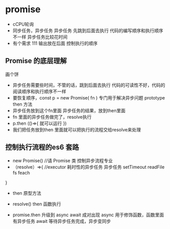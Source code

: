 # promise

- cCPU轮询
- 同步任务，异步任务
  异步任务
  先跳到后面去执行
  代码的编写顺序和执行顺序不一样
  异步任务比较花时间
- 有个需求
  111 输出放在后面
  控制执行的顺序

 ## Promise 的底层理解
 画个饼
 - 异步任务需要些时间，不管的话，跳到后面去执行
   代码的可读性不好，代码的阅读顺序和执行顺序不一样
 - 要恢复顺序，const p = new Promise( fn )
   专门用于解决异步问题
   prototype then 方法
 - 异步任务放到这个fn里面
   异步任务的结果，放到then里面
 - fn 里面的异步任务做完了，resolve执行
 - p.then (()=>{
    就可以运行
 })
 - 我们把任务放到then 里面就可以把执行的流程交给resolve来处理



## 控制执行流程的es6 套路 
  - new Promise() //请 Promise 类 控制异步流程专业
  - （resolve）=>{ //executor 耗时性的异步任务
    异步任务 setTimeout readFile fs feach
 
  }
  - then 原型方法
  - resolve() then 函数执行


- promise.then 升级到 async await 成对出现
  async 用于修饰函数，函数里面有异步任务
  await 等待异步任务完成，异步变同步

